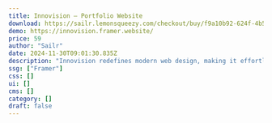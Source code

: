 ```yaml
---
title: Innovision — Portfolio Website
download: https://sailr.lemonsqueezy.com/checkout/buy/f9a10b92-624f-4b5b-9ae3-4a07192f4d3b
demo: https://innovision.framer.website/
price: 59
author: "Sailr"
date: 2024-11-30T09:01:30.835Z
description: "Innovision redefines modern web design, making it effortless to create captivating digital experiences. With its contemporary aesthetic, it's the ideal choice for showcasing portfolios or client websites, exuding professionalism and creativity."
ssg: ["Framer"]
css: []
ui: []
cms: []
category: []
draft: false
---
```


